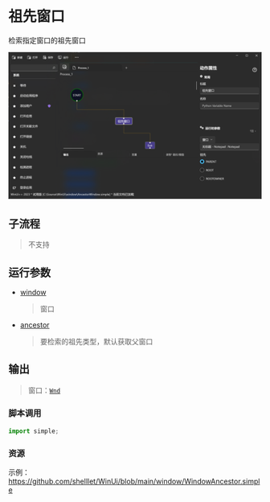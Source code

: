 # 祖先窗口 
检索指定窗口的祖先窗口

![WindowAncestor](./images/06.png ':size=90%')

## 子流程
> 不支持

## 运行参数

* [window](./type/Wnd.md)
  > 窗口
* [ancestor](./enums/AncestorWindow.md)
  > 要检索的祖先类型，默认获取父窗口


## 输出

> 窗口：[`Wnd`](./types/Wnd.md)


### 脚本调用

```python
import simple;

```

### 资源

示例：https://github.com/shelllet/WinUi/blob/main/window/WindowAncestor.simple
